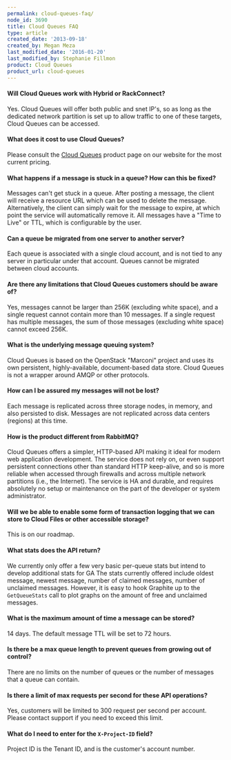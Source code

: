 ```yaml
---
permalink: cloud-queues-faq/
node_id: 3690
title: Cloud Queues FAQ
type: article
created_date: '2013-09-18'
created_by: Megan Meza
last_modified_date: '2016-01-20'
last_modified_by: Stephanie Fillmon
product: Cloud Queues
product_url: cloud-queues
---
```


#### Will Cloud Queues work with Hybrid or RackConnect?
Yes. Cloud Queues will offer both public and snet IP's, so as long as the dedicated network partition is set up to allow traffic to one of these targets, Cloud Queues can be accessed.

#### What does it cost to use Cloud Queues?

Please consult the [Cloud Queues](http://www.rackspace.com/cloud/queues/) product page on our website for the most current pricing.

#### What happens if a message is stuck in a queue? How can this be fixed?

Messages can't get stuck in a queue. After posting a message, the client will receive a resource URL which can be used to delete the message. Alternatively, the client can simply wait for the message to expire, at which point the service will automatically remove it. All messages have a "Time to Live" or TTL, which is configurable by the user.

#### Can a queue be migrated from one server to another server?

Each queue is associated with a single cloud account, and is not tied to any server in particular under that account. Queues cannot be migrated between cloud accounts.

#### Are there any limitations that Cloud Queues customers should be aware of?

Yes, messages cannot be larger than 256K (excluding white space), and a single request cannot contain more than 10 messages. If a single request has multiple messages, the sum of those messages (excluding white space) cannot exceed 256K.

#### What is the underlying message queuing system?

Cloud Queues is based on the OpenStack "Marconi" project and uses its own persistent, highly-available, document-based data store. Cloud Queues is not a wrapper around AMQP or other protocols.

#### How can I be assured my messages will not be lost?

Each message is replicated across three storage nodes, in memory, and also persisted to disk. Messages are not replicated across data centers (regions) at this time.

#### How is the product different from RabbitMQ?

Cloud Queues offers a simpler, HTTP-based API making it ideal for modern web application development. The service does not rely on, or even support persistent connections other than standard HTTP keep-alive, and so is more reliable when accessed through firewalls and across multiple network partitions (i.e., the Internet). The service is HA and durable, and requires absolutely no setup or maintenance on the part of the developer or system administrator.

#### Will we be able to enable some form of transaction logging that we can store to Cloud Files or other accessible storage?

This is on our roadmap.

#### What stats does the API return?

We currently only offer a few very basic per-queue stats but intend to develop additional stats for GA The stats currently offered include oldest message, newest message, number of claimed messages, number of unclaimed messages. However, it is easy to hook Graphite up to the `GetQueueStats` call to plot graphs on the amount of free and unclaimed messages.

#### What is the maximum amount of time a message can be stored?

14 days. The default message TTL will be set to 72 hours.

#### Is there be a max queue length to prevent queues from growing out of control?

There are no limits on the number of queues or the number of messages that a queue can contain.

#### Is there a limit of max requests per second for these API operations?

Yes, customers will be limited to 300 request per second per account. Please contact support if you need to exceed this limit.

#### What do I need to enter for the `X-Project-ID` field?

Project ID is the Tenant ID, and is the customer's account number.
